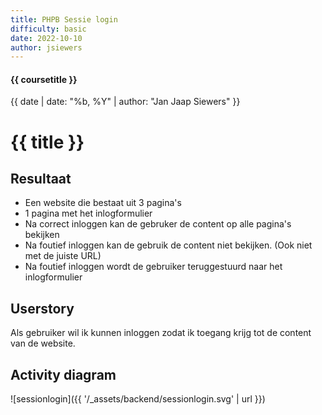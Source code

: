 ```yaml
---
title: PHPB Sessie login
difficulty: basic
date: 2022-10-10
author: jsiewers
---
```


#### {{ coursetitle }}
{{ date | date: "%b, %Y" | author: "Jan Jaap Siewers" }}

# {{ title }}

## Resultaat
* Een website die bestaat uit 3 pagina's
* 1 pagina met het inlogformulier
* Na correct inloggen kan de gebruker de content op alle pagina's bekijken
* Na foutief inloggen kan de gebruik de content niet bekijken. (Ook niet met de juiste URL)
* Na foutief inloggen wordt de gebruiker teruggestuurd naar het inlogformulier

## Userstory
Als gebruiker wil ik kunnen inloggen zodat ik toegang krijg tot de content van de website.

## Activity diagram
![sessionlogin]({{ '/_assets/backend/sessionlogin.svg' | url }})
